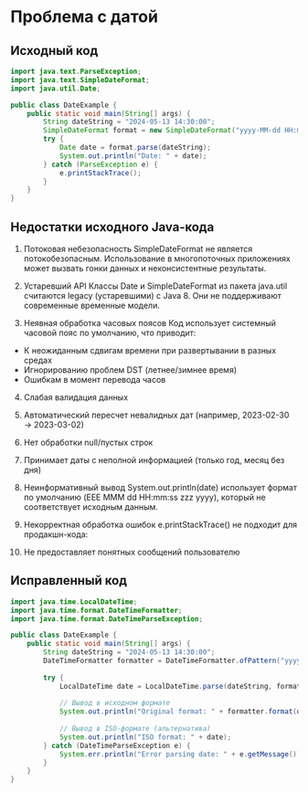 # Проблема с датой

## Исходный код

~~~java
import java.text.ParseException;
import java.text.SimpleDateFormat;
import java.util.Date;

public class DateExample {
    public static void main(String[] args) {
        String dateString = "2024-05-13 14:30:00";
        SimpleDateFormat format = new SimpleDateFormat("yyyy-MM-dd HH:mm:ss");
        try {
            Date date = format.parse(dateString);
            System.out.println("Date: " + date);
        } catch (ParseException e) {
            e.printStackTrace();
        }
    }
}
~~~

## Недостатки исходного Java-кода

1. Потоковая небезопасность
SimpleDateFormat не является потокобезопасным. Использование в многопоточных приложениях может вызвать гонки данных и неконсистентные результаты.

2. Устаревший API
Классы Date и SimpleDateFormat из пакета java.util считаются legacy (устаревшими) с Java 8. Они не поддерживают современные временные модели.

3. Неявная обработка часовых поясов
Код использует системный часовой пояс по умолчанию, что приводит:
- К неожиданным сдвигам времени при развертывании в разных средах
- Игнорированию проблем DST (летнее/зимнее время)
- Ошибкам в момент перевода часов

4. Слабая валидация данных

5. Автоматический пересчет невалидных дат (например, 2023-02-30 → 2023-03-02)

6. Нет обработки null/пустых строк

7. Принимает даты с неполной информацией (только год, месяц без дня)

8. Неинформативный вывод
System.out.println(date) использует формат по умолчанию (EEE MMM dd HH:mm:ss zzz yyyy), который не соответствует исходным данным.

9. Некорректная обработка ошибок
e.printStackTrace() не подходит для продакшн-кода:

10. Не предоставляет понятных сообщений пользователю

## Исправленный код

~~~java
import java.time.LocalDateTime;
import java.time.format.DateTimeFormatter;
import java.time.format.DateTimeParseException;

public class DateExample {
    public static void main(String[] args) {
        String dateString = "2024-05-13 14:30:00";
        DateTimeFormatter formatter = DateTimeFormatter.ofPattern("yyyy-MM-dd HH:mm:ss");
        
        try {
            LocalDateTime date = LocalDateTime.parse(dateString, formatter);
            
            // Вывод в исходном формате
            System.out.println("Original format: " + formatter.format(date));
            
            // Вывод в ISO-формате (альтернатива)
            System.out.println("ISO format: " + date);
        } catch (DateTimeParseException e) {
            System.err.println("Error parsing date: " + e.getMessage());
        }
    }
}
~~~